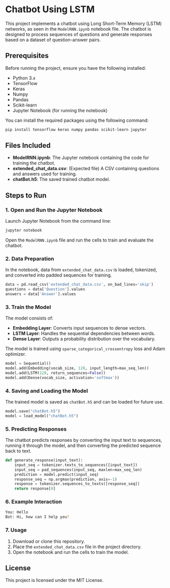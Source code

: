 
# Chatbot Using LSTM

This project implements a chatbot using Long Short-Term Memory (LSTM) networks, as seen in the `ModelRNN.ipynb` notebook file. The chatbot is designed to process sequences of questions and generate responses based on a dataset of question-answer pairs.

## Prerequisites

Before running the project, ensure you have the following installed:

- Python 3.x
- TensorFlow
- Keras
- Numpy
- Pandas
- Scikit-learn
- Jupyter Notebook (for running the notebook)

You can install the required packages using the following command:

```bash
pip install tensorflow keras numpy pandas scikit-learn jupyter
```

## Files Included

- **ModelRNN.ipynb**: The Jupyter notebook containing the code for training the chatbot.
- **extended_chat_data.csv**: (Expected file) A CSV containing questions and answers used for training.
- **chatBot.h5**: The saved trained chatbot model.

## Steps to Run

### 1. Open and Run the Jupyter Notebook

Launch Jupyter Notebook from the command line:

```bash
jupyter notebook
```

Open the `ModelRNN.ipynb` file and run the cells to train and evaluate the chatbot.

### 2. Data Preparation

In the notebook, data from `extended_chat_data.csv` is loaded, tokenized, and converted into padded sequences for training.

```python
data = pd.read_csv('extended_chat_data.csv', on_bad_lines='skip')
questions = data['Question'].values
answers = data['Answer'].values
```

### 3. Train the Model

The model consists of:

- **Embedding Layer**: Converts input sequences to dense vectors.
- **LSTM Layer**: Handles the sequential dependencies between words.
- **Dense Layer**: Outputs a probability distribution over the vocabulary.

The model is trained using `sparse_categorical_crossentropy` loss and Adam optimizer.

```python
model = Sequential()
model.add(Embedding(vocab_size, 128, input_length=max_seq_len))
model.add(LSTM(128, return_sequences=False))
model.add(Dense(vocab_size, activation='softmax'))
```

### 4. Saving and Loading the Model

The trained model is saved as `chatBot.h5` and can be loaded for future use.

```python
model.save("chatBot.h5")
model = load_model("chatBot.h5")
```

### 5. Predicting Responses

The chatbot predicts responses by converting the input text to sequences, running it through the model, and then converting the predicted sequence back to text.

```python
def generate_response(input_text):
    input_seq = tokenizer.texts_to_sequences([input_text])
    input_seq = pad_sequences(input_seq, maxlen=max_seq_len)
    prediction = model.predict(input_seq)
    response_seq = np.argmax(prediction, axis=-1)
    response = tokenizer.sequences_to_texts([response_seq])
    return response[0]
```

### 6. Example Interaction

```bash
You: Hello
Bot: Hi, how can I help you?
```

### 7. Usage

1. Download or clone this repository.
2. Place the `extended_chat_data.csv` file in the project directory.
3. Open the notebook and run the cells to train the model.

## License

This project is licensed under the MIT License.
